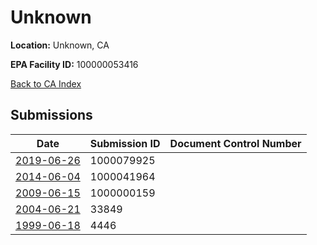 # Unknown

**Location:** Unknown, CA

**EPA Facility ID:** 100000053416

[Back to CA Index](../../index.md)

## Submissions

| Date | Submission ID | Document Control Number |
|------|--------------|-------------------------|
| [2019-06-26](submissions/1000079925.md) | 1000079925 |  |
| [2014-06-04](submissions/1000041964.md) | 1000041964 |  |
| [2009-06-15](submissions/1000000159.md) | 1000000159 |  |
| [2004-06-21](submissions/33849.md) | 33849 |  |
| [1999-06-18](submissions/4446.md) | 4446 |  |
